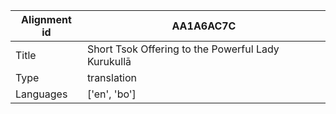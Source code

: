 |Alignment id | AA1A6AC7C
| --- | --- 
|Title | Short Tsok Offering to the Powerful Lady Kurukullā 
|Type | translation
|Languages | ['en', 'bo']